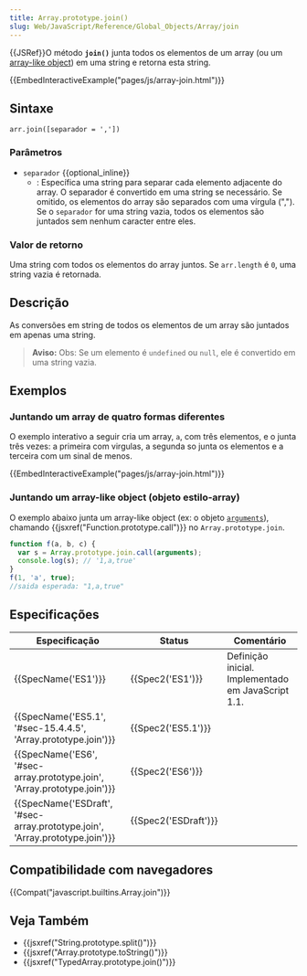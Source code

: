 ```yaml
---
title: Array.prototype.join()
slug: Web/JavaScript/Reference/Global_Objects/Array/join
---
```


{{JSRef}}O método **`join()`** junta todos os elementos de um array (ou um [array-like object](/pt-BR/docs/Web/JavaScript/Guide/Indexed_collections#Working_with_array-like_objects)) em uma string e retorna esta string.

{{EmbedInteractiveExample("pages/js/array-join.html")}}

## Sintaxe

```
arr.join([separador = ','])
```

### Parâmetros

- `separador` {{optional_inline}}
  - : Específica uma string para separar cada elemento adjacente do array. O separador é convertido em uma string se necessário. Se omitido, os elementos do array são separados com uma vírgula (","). Se o `separador` for uma string vazia, todos os elementos são juntados sem nenhum caracter entre eles.

### Valor de retorno

Uma string com todos os elementos do array juntos. Se `arr.length` é `0`, uma string vazia é retornada.

## Descrição

As conversões em string de todos os elementos de um array são juntados em apenas uma string.

> **Aviso:** Obs: Se um elemento é `undefined` ou `null`, ele é convertido em uma string vazia.

## Exemplos

### Juntando um array de quatro formas diferentes

O exemplo interativo a seguir cria um array, `a`, com três elementos, e o junta três vezes: a primeira com virgulas, a segunda so junta os elementos e a terceira com um sinal de menos.

{{EmbedInteractiveExample("pages/js/array-join.html")}}

### Juntando um array-like object (objeto estilo-array)

O exemplo abaixo junta um array-like object (ex: o objeto [`arguments`](/pt-BR/docs/Web/JavaScript/Reference/Functions/arguments)), chamando {{jsxref("Function.prototype.call")}} no `Array.prototype.join`.

```js
function f(a, b, c) {
  var s = Array.prototype.join.call(arguments);
  console.log(s); // '1,a,true'
}
f(1, 'a', true);
//saida esperada: "1,a,true"
```

## Especificações

| Especificação                                                                                        | Status                       | Comentário                                         |
| ---------------------------------------------------------------------------------------------------- | ---------------------------- | -------------------------------------------------- |
| {{SpecName('ES1')}}                                                                             | {{Spec2('ES1')}}         | Definição inicial. Implementado em JavaScript 1.1. |
| {{SpecName('ES5.1', '#sec-15.4.4.5', 'Array.prototype.join')}}                 | {{Spec2('ES5.1')}}     |                                                    |
| {{SpecName('ES6', '#sec-array.prototype.join', 'Array.prototype.join')}}     | {{Spec2('ES6')}}         |                                                    |
| {{SpecName('ESDraft', '#sec-array.prototype.join', 'Array.prototype.join')}} | {{Spec2('ESDraft')}} |                                                    |

## Compatibilidade com navegadores

{{Compat("javascript.builtins.Array.join")}}

## Veja Também

- {{jsxref("String.prototype.split()")}}
- {{jsxref("Array.prototype.toString()")}}
- {{jsxref("TypedArray.prototype.join()")}}
